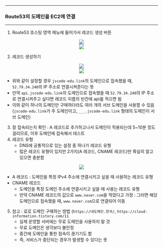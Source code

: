 -----
### Route53의 도메인을 EC2에 연결
-----
1. Route53 호스팅 영역 메뉴에 들어가서 레코드 생성 버튼
<div align="center">
<img src="https://github.com/user-attachments/assets/53e3e908-e909-4369-be13-1e89089fed07">
</div>

<div align="center">
<img src="https://github.com/user-attachments/assets/e25fe05f-3667-4acc-bd4f-ec12d6f2e896">
</div>

2. 레코드 생성하기
<div align="center">
<img src="https://github.com/user-attachments/assets/e16219a0-4faf-4bfe-a5ca-87ead600491d">
</div>

<div align="center">
<img src="https://github.com/user-attachments/assets/c72841a9-9f7a-40b1-adbf-d4ed42b70b21">
</div>

   - 위와 같이 설정할 경우 ```jscode-edu.link```의 도메인으로 접속했을 때, ```52.79.34.240```의 IP 주소로 연결시켜준다는 뜻
   - 만약 ```api.jscode-edu.link```의 도메인으로 접속했을 때 ```52.79.34.240```의 IP 주소로 연결시켜주고 싶다면 레코드 이름의 빈칸에 api를 적으면 됨
   - 이와 같이 하나의 도메인만 구매하더라도 여러 개의 서브 도메인을 사용할 수 있음 (```jscode-edu.link```가 주 도메인이고, ```___.jscode-edu.link``` 형태의 도메인이 서브 도메인)

3. 잘 접속되는지 확인 : A 레코드로 추가하고나서 도메인이 적용되는데 5~10분 정도 걸리므로, 이후 도메인에 접속해서 테스트
4. 레코드 유형
   - DNS에 공통적으로 있는 설정 중 하나가 레코드 유형
   - 많은 레코드 유형이 있지만 2가지(A 레코드, CNAME 레코드)만 확실히 알고 있으면 충분함
<div align="center">
<img src="https://github.com/user-attachments/assets/639bb695-5151-4702-8fcf-0c08b584388b">
</div>

   - A 레코드 : 도메인을 특정 IPv4 주소에 연결시키고 싶을 때 사용하는 레코드 유형 
  - CNAME 레코드
    + 도메인을 특정 도메인 주소에 연결시키고 싶을 때 사용는 레코드 유형
    + 만약 CNAME 레코드의 값으로 ```www.naver.com```을 적었다고 가정 : 그러면 해당 도메인으로 접속했을 때, ```www.naver.com```으로 연결되어 이동

5. 참고 : 료로 도메인 구매하는 방법 (```https://내도메인.한국/```, ```https://cloud-information.tistory.com/11```
    - 실제 운영할 서버에는 무료 도메인을 사용하지 말 것
    - 무료 도메인은 생각보다 불안정
    - 중간에 도메인을 통한 접속이 끊기기도 함
    - 즉, 서비스가 중단되는 경우가 발생할 수 있다는 뜻
